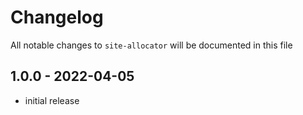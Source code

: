 # Changelog

All notable changes to `site-allocator` will be documented in this file

## 1.0.0 - 2022-04-05

- initial release
